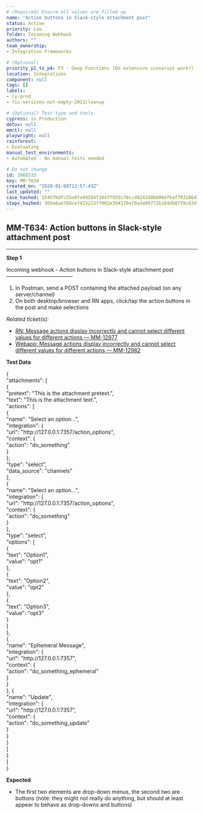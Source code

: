 ```yaml
---
# (Required) Ensure all values are filled up
name: "Action buttons in Slack-style attachment post"
status: Active
priority: Low
folder: Incoming Webhook
authors: ""
team_ownership: 
- Integration Frameworks

# (Optional)
priority_p1_to_p4: P3 - Deep Functions (Do extensive scenarios work?)
location: Integrations
component: null
tags: []
labels: 
- cy-prod
- fix-versions-not-empty-2022cleanup

# (Optional) Test type and tools
cypress: in Production
detox: null
mmctl: null
playwright: null
rainforest: 
- Evaluating
manual_test_environments: 
- Automated - No manual tests needed

# Do not change
id: 3968333
key: MM-T634
created_on: "2020-01-08T12:57:43Z"
last_updated: ""
case_hashed: 1545fbdfc55e0fa9d504f3847f93dc70ccd0242d0bb09df6aff03286d7438ab208df6152f014d21d88e2947a20c636f7
steps_hashed: 369a8ae78dce7415213ff002e394276ef0a3e09772b184db87f8cd34f43f5b421ad7ce0746e63d6fd7c499671cce823b
---
```


<!-- (Auto-generated) Based on frontmatter's "key" and "name" -->

## MM-T634: Action buttons in Slack-style attachment post

---

**Step 1**

Incoming webhook - Action buttons in Slack-style attachment post\
–––––––––––––––––––––––––

1. In Postman, send a POST containing the attached payload (on any server/channel)
2. On both desktop/browser and RN apps, click/tap the action buttons in the post and make selections

_Related ticket(s):_

- [RN: Message actions display incorrectly and cannot select different values for different actions — MM-12977](https://mattermost.atlassian.net/browse/MM-12977)
- [Webapp: Message actions display incorrectly and cannot select different values for different actions — MM-12982](https://mattermost.atlassian.net/browse/MM-12982)

**Test Data**

{\
"attachments": \[\
{\
"pretext": "This is the attachment pretext.",\
"text": "This is the attachment text.",\
"actions": \[\
{\
"name": "Select an option...",\
"integration": {\
"url": "http\://127.0.0.1:7357/action\_options",\
"context": {\
"action": "do\_something"\
}\
},\
"type": "select",\
"data\_source": "channels"\
},\
{\
"name": "Select an option...",\
"integration": {\
"url": "http\://127.0.0.1:7357/action\_options",\
"context": {\
"action": "do\_something"\
}\
},\
"type": "select",\
"options": \[\
{\
"text": "Option1",\
"value": "opt1"\
},\
{\
"text": "Option2",\
"value": "opt2"\
},\
{\
"text": "Option3",\
"value": "opt3"\
}\
]\
},\
{\
"name": "Ephemeral Message",\
"integration": {\
"url": "http\://127.0.0.1:7357",\
"context": {\
"action": "do\_something\_ephemeral"\
}\
}\
}, {\
"name": "Update",\
"integration": {\
"url": "http\://127.0.0.1:7357",\
"context": {\
"action": "do\_something\_update"\
}\
}\
}\
]\
}\
]\
}

**Expected**

- The first two elements are drop-down menus, the second two are buttons (note: they might not really do anything, but should at least appear to behave as drop-downs and buttons)
